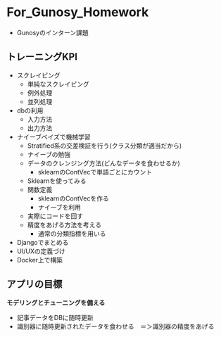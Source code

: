 # For_Gunosy_Homework
- Gunosyのインターン課題
## トレーニングKPI
- スクレイピング
  - 単純なスクレイピング
  - 例外処理
  - 並列処理
- dbの利用
  - 入力方法
  - 出力方法
- ナイーブベイズで機械学習
  - Stratified系の交差検証を行う(クラス分類が適当だから)
  - ナイーブの勉強
  - データのクレンジング方法(どんなデータを食わせるか)
    - sklearnのContVecで単語ごとにカウント
  - Sklearnを使ってみる
  - 関数定義
    - sklearnのContVecを作る
    - ナイーブを利用
  - 実際にコードを回す
  - 精度をあげる方法を考える
    - 通常の分類指標を用いる
- Djangoでまとめる
- UI/UXの定義づけ
- Docker上で構築

## アプリの目標
**モデリングとチューニングを備える**
- 記事データをDBに随時更新
- 識別器に随時更新されたデータを食わせる　＝＞識別器の精度をあげる
